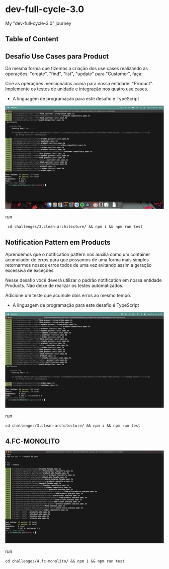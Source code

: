 # dev-full-cycle-3.0

My "dev-full-cycle-3.0" journey

## Table of Content

## Desafio Use Cases para Product

Da mesma forma que fizemos a criação dos use cases realizando as operações: "create", "find", "list", "update" para "Customer", faça:

Crie as operações mencionadas acima para nossa entidade: "Product".
Implemente os testes de unidade e integração nos quatro use cases.

* A linguagem de programação para este desafio é TypeScript

![product-usecases.](./challenges/3.clean-architecture/files/product-usecases.png)

run
```
 cd challenges/3.clean-architecture/ && npm i && npm run test
```

## Notification Pattern em Products

Aprendemos que o notification pattern nos auxilia como um container acumulador de erros para que possamos de uma forma mais simples retornarmos nossos erros todos de uma vez evitando assim a geração excessiva de exceções.

Nesse desafio você deverá utilizar o padrão notification em nossa entidade Products. Não deixe de realizar os testes automatizados.

Adicione um teste que acumule dois erros ao mesmo tempo.

* A linguagem de programação para este desafio é TypeScript

![product-usecases.](./challenges/3.clean-architecture/files/notification-patterns.png)

run
```
cd challenges/3.clean-architecture/ && npm i && npm run test
```

## 4.FC-MONOLITO

![product-usecases.](./challenges/4.fc-monolito/files/4.fc-monolito.jpeg)

run
```
cd challenges/4.fc-monolito/ && npm i && npm run test
```